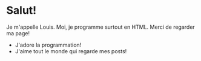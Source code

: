 # Salut!

Je m'appelle Louis. Moi, je programme surtout en HTML. Merci de regarder ma page!
- J'adore la programmation!
- J'aime tout le monde qui regarde mes posts!

